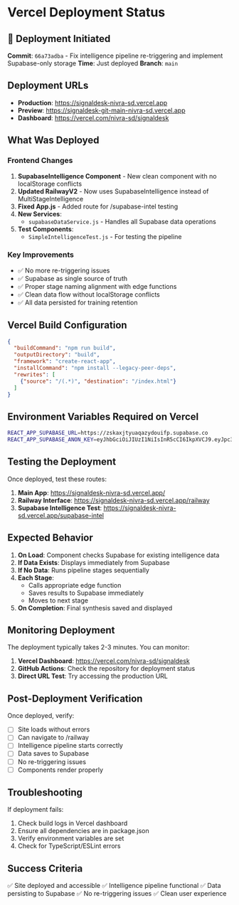# Vercel Deployment Status

## 🚀 Deployment Initiated

**Commit**: `66a73adba` - Fix intelligence pipeline re-triggering and implement Supabase-only storage
**Time**: Just deployed
**Branch**: `main`

## Deployment URLs

- **Production**: https://signaldesk-nivra-sd.vercel.app
- **Preview**: https://signaldesk-git-main-nivra-sd.vercel.app
- **Dashboard**: https://vercel.com/nivra-sd/signaldesk

## What Was Deployed

### Frontend Changes
1. **SupabaseIntelligence Component** - New clean component with no localStorage conflicts
2. **Updated RailwayV2** - Now uses SupabaseIntelligence instead of MultiStageIntelligence
3. **Fixed App.js** - Added route for /supabase-intel testing
4. **New Services**:
   - `supabaseDataService.js` - Handles all Supabase data operations
5. **Test Components**:
   - `SimpleIntelligenceTest.js` - For testing the pipeline

### Key Improvements
- ✅ No more re-triggering issues
- ✅ Supabase as single source of truth
- ✅ Proper stage naming alignment with edge functions
- ✅ Clean data flow without localStorage conflicts
- ✅ All data persisted for training retention

## Vercel Build Configuration

```json
{
  "buildCommand": "npm run build",
  "outputDirectory": "build",
  "framework": "create-react-app",
  "installCommand": "npm install --legacy-peer-deps",
  "rewrites": [
    {"source": "/(.*)", "destination": "/index.html"}
  ]
}
```

## Environment Variables Required on Vercel

```bash
REACT_APP_SUPABASE_URL=https://zskaxjtyuaqazydouifp.supabase.co
REACT_APP_SUPABASE_ANON_KEY=eyJhbGciOiJIUzI1NiIsInR5cCI6IkpXVCJ9.eyJpc3MiOiJzdXBhYmFzZSIsInJlZiI6Inpza2F4anR5dWFxYXp5ZG91aWZwIiwicm9sZSI6ImFub24iLCJpYXQiOjE3MzU3Nzk5MjgsImV4cCI6MjA1MTM1NTkyOH0.MJgH4j8wXJhZgfvMOpViiCyxT-BlLCIIqVMJsE_lXG0
```

## Testing the Deployment

Once deployed, test these routes:
1. **Main App**: https://signaldesk-nivra-sd.vercel.app/
2. **Railway Interface**: https://signaldesk-nivra-sd.vercel.app/railway
3. **Supabase Intelligence Test**: https://signaldesk-nivra-sd.vercel.app/supabase-intel

## Expected Behavior

1. **On Load**: Component checks Supabase for existing intelligence data
2. **If Data Exists**: Displays immediately from Supabase
3. **If No Data**: Runs pipeline stages sequentially
4. **Each Stage**: 
   - Calls appropriate edge function
   - Saves results to Supabase immediately
   - Moves to next stage
5. **On Completion**: Final synthesis saved and displayed

## Monitoring Deployment

The deployment typically takes 2-3 minutes. You can monitor:
1. **Vercel Dashboard**: https://vercel.com/nivra-sd/signaldesk
2. **GitHub Actions**: Check the repository for deployment status
3. **Direct URL Test**: Try accessing the production URL

## Post-Deployment Verification

Once deployed, verify:
- [ ] Site loads without errors
- [ ] Can navigate to /railway
- [ ] Intelligence pipeline starts correctly
- [ ] Data saves to Supabase
- [ ] No re-triggering issues
- [ ] Components render properly

## Troubleshooting

If deployment fails:
1. Check build logs in Vercel dashboard
2. Ensure all dependencies are in package.json
3. Verify environment variables are set
4. Check for TypeScript/ESLint errors

## Success Criteria

✅ Site deployed and accessible
✅ Intelligence pipeline functional
✅ Data persisting to Supabase
✅ No re-triggering issues
✅ Clean user experience